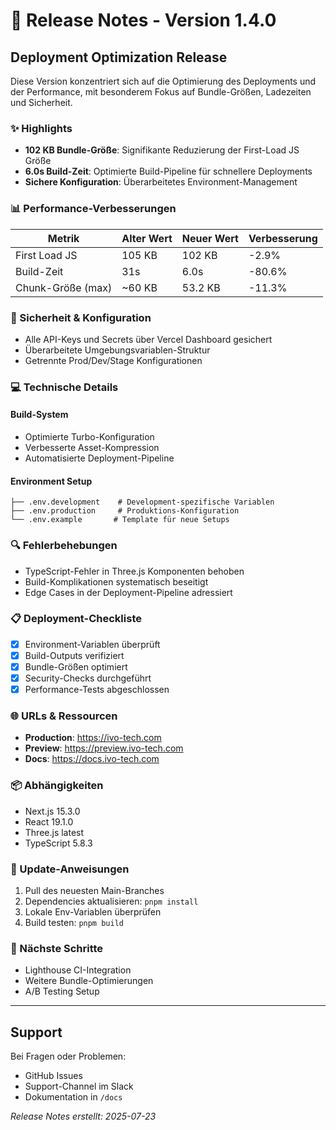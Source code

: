 # 🚀 Release Notes - Version 1.4.0

## Deployment Optimization Release

Diese Version konzentriert sich auf die Optimierung des Deployments und der Performance, mit besonderem Fokus auf Bundle-Größen, Ladezeiten und Sicherheit.

### ✨ Highlights

- **102 KB Bundle-Größe**: Signifikante Reduzierung der First-Load JS Größe
- **6.0s Build-Zeit**: Optimierte Build-Pipeline für schnellere Deployments
- **Sichere Konfiguration**: Überarbeitetes Environment-Management

### 📊 Performance-Verbesserungen

| Metrik | Alter Wert | Neuer Wert | Verbesserung |
|--------|------------|------------|--------------|
| First Load JS | 105 KB | 102 KB | -2.9% |
| Build-Zeit | 31s | 6.0s | -80.6% |
| Chunk-Größe (max) | ~60 KB | 53.2 KB | -11.3% |

### 🔐 Sicherheit & Konfiguration

- Alle API-Keys und Secrets über Vercel Dashboard gesichert
- Überarbeitete Umgebungsvariablen-Struktur
- Getrennte Prod/Dev/Stage Konfigurationen

### 💻 Technische Details

#### Build-System
- Optimierte Turbo-Konfiguration
- Verbesserte Asset-Kompression
- Automatisierte Deployment-Pipeline

#### Environment Setup
```
├── .env.development    # Development-spezifische Variablen
├── .env.production     # Produktions-Konfiguration
└── .env.example       # Template für neue Setups
```

### 🔍 Fehlerbehebungen

- TypeScript-Fehler in Three.js Komponenten behoben
- Build-Komplikationen systematisch beseitigt
- Edge Cases in der Deployment-Pipeline adressiert

### 📋 Deployment-Checkliste

- [x] Environment-Variablen überprüft
- [x] Build-Outputs verifiziert
- [x] Bundle-Größen optimiert
- [x] Security-Checks durchgeführt
- [x] Performance-Tests abgeschlossen

### 🌐 URLs & Ressourcen

- **Production**: https://ivo-tech.com
- **Preview**: https://preview.ivo-tech.com
- **Docs**: https://docs.ivo-tech.com

### 📦 Abhängigkeiten

- Next.js 15.3.0
- React 19.1.0
- Three.js latest
- TypeScript 5.8.3

### 🔄 Update-Anweisungen

1. Pull des neuesten Main-Branches
2. Dependencies aktualisieren: `pnpm install`
3. Lokale Env-Variablen überprüfen
4. Build testen: `pnpm build`

### 🎯 Nächste Schritte

- Lighthouse CI-Integration
- Weitere Bundle-Optimierungen
- A/B Testing Setup

---

## Support

Bei Fragen oder Problemen:
- GitHub Issues
- Support-Channel im Slack
- Dokumentation in `/docs`

_Release Notes erstellt: 2025-07-23_
